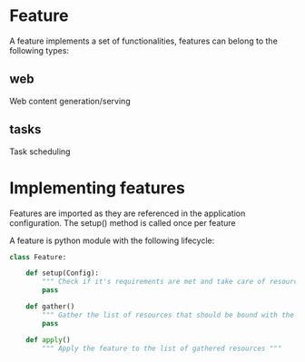# Feature
A feature implements a set of functionalities, features can belong to the following types:

## web
Web content generation/serving

## tasks
Task scheduling

# Implementing features
Features are imported as they are referenced in the application configuration.
The setup() method is called once per feature

A feature is python module with the following lifecycle:
```python
class Feature:

    def setup(Config):
        """ Check if it's requirements are met and take care of resources init """
        pass

    def gather()
        """ Gather the list of resources that should be bound with the feature """
        pass

    def apply()
        """ Apply the feature to the list of gathered resources """
```